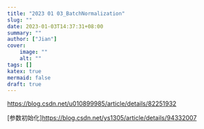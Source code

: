 ```yaml
---
title: "2023 01 03_BatchNormalization"
slug: ""
date: 2023-01-03T14:37:31+08:00
summary: ""
author: ["Jian"]
cover:
    image: ""
    alt: ""
tags: []
katex: true
mermaid: false
draft: true
---
```


https://blog.csdn.net/u010899985/article/details/82251932

[参数初始化]https://blog.csdn.net/ys1305/article/details/94332007